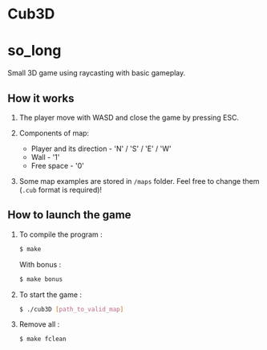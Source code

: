 # Cub3D

# so_long

Small 3D game using raycasting with basic gameplay.

## How it works

1. The player move with WASD and close the game by pressing ESC.

2. Components of map:
   - Player and its direction - 'N' / 'S' / 'E' / 'W'
   - Wall - '1'
   - Free space - '0'

3. Some map examples are stored in `/maps` folder. Feel free to change them (`.cub` format is required)!

## How to launch the game

1. To compile the program :

   ```sh
   $ make
   ```

   With bonus :

   ```sh
   $ make bonus
   ```
   
2. To start the game :

   ```sh
   $ ./cub3D [path_to_valid_map]
   ```
3. Remove all :

	```sh
	$ make fclean
	```
